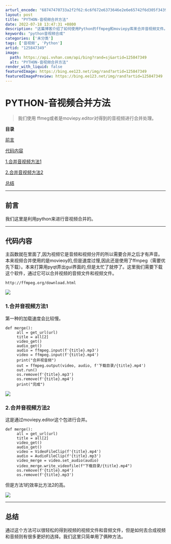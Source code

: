 ```yaml
---
arturl_encode: "68747470733a2f2f62:6c6f672e6373646e2e6e65742f6d305f34393031353932312f:61727469636c652f64657461696c732f313235383437333439"
layout: post
title: "PYTHON-音视频合并方法"
date: 2022-07-18 13:47:31 +0800
description: "这篇博客介绍了如何使用Python的ffmpeg和moviepy库来合并音视频文件。由于moviep"
keywords: "python音视频合成"
categories: ['未分类']
tags: ['音视频', 'Python']
artid: "125847349"
image:
  path: https://api.vvhan.com/api/bing?rand=sj&artid=125847349
  alt: "PYTHON-音视频合并方法"
render_with_liquid: false
featuredImage: https://bing.ee123.net/img/rand?artid=125847349
featuredImagePreview: https://bing.ee123.net/img/rand?artid=125847349
---
```


# PYTHON-音视频合并方法

> 我们使用 ffmeg或者是moviepy.editor对得到的音视频进行合并处理。

**目录**

[前言](#%E4%B8%80.%E5%89%8D%E8%A8%80)

[代码内容](#%E4%BA%8C.%E5%86%85%E5%AE%B9)

[1.合并音视频方法1](#%E5%90%88%E5%B9%B6%E9%9F%B3%E8%A7%86%E9%A2%91%E6%96%B9%E6%B3%951.)

[2.合并音视频方法2](#%E5%90%88%E5%B9%B6%E9%9F%B3%E8%A7%86%E9%A2%91%E6%96%B9%E6%B3%952.)

[总结](#%E4%B8%89.%E6%80%BB%E7%BB%93)

---

## 前言

我们这里是利用python来进行音视频合并的。

---

## 代码内容

主函数就在里面了,因为视频它是音频和视频分开的所以需要合并之后才有声音。本来视频合并使用的是movieoy的,但是速度过慢,因此还是使用了ffmpeg（需要优先下载）。本来打算用pyqt弄出gui界面的,但是太忙了就停了。这里我们需要下载这个软件，通过它可以合并视频的音频文件和视频文件。

```
http://ffmpeg.org/download.html
```

![](https://i-blog.csdnimg.cn/blog_migrate/78f38f9d78e6f5e53db9bbc6e557ab13.png)

### 1.合并音视频方法1

第一种的加载速度会比较慢。

```
def merge():
     all = get_url(url)
     title = all[2]
     video_get()
     audio_get()
     audio = ffmpeg.input(f'{title}.mp3')
     video = ffmpeg.input(f'{title}.mp4')
     print("合并视音频")
     out = ffmpeg.output(video, audio, f'下载目录/{title}.mp4')
     out.run()
     os.remove(f'{title}.mp3')
     os.remove(f'{title}.mp4')
     print("完成")

```

![](https://i-blog.csdnimg.cn/blog_migrate/0b602b32d1958450f8e840b9ccc6dd97.png)

### 2.合并音视频方法2

这是通过moviepy.editor这个包进行合并。

```
def merge():
     all = get_url(url)
     title = all[2]
     video_get()
     audio_get()
     video = VideoFileClip(f'{title}.mp4')
     audio = AudioFileClip(f'{title}.mp3')
     video_merge = video.set_audio(audio)
     video_merge.write_videofile(f"下载目录/{title}.mp4")
     os.remove(f'{title}.mp4')
     os.remove(f'{title}.mp3')
```

但是方法1的效率比方法2的高。

![](https://i-blog.csdnimg.cn/blog_migrate/82333689b4234fcc305da7ab676c597a.png)

---

## 总结

通过这个方法可以很轻松的得到视频的视频文件和音频文件，但是如何去合成视频和音频则有很多更好的选择。我们这里只简单用了俩种方法。

##